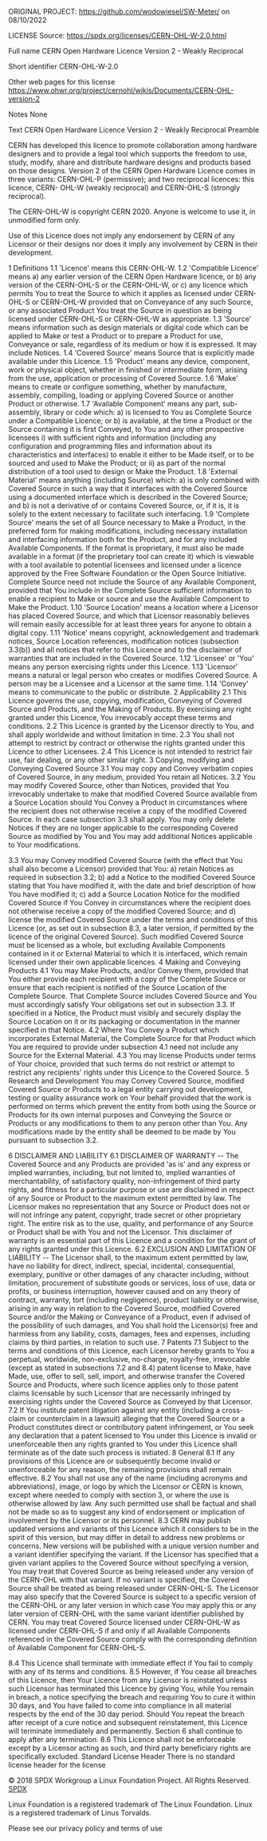 
ORIGINAL PROJECT: https://github.com/wodowiesel/SW-Meter/ on 08/10/2022

LICENSE
Source: https://spdx.org/licenses/CERN-OHL-W-2.0.html

Full name
CERN Open Hardware Licence Version 2 - Weakly Reciprocal

Short identifier
CERN-OHL-W-2.0

Other web pages for this license
https://www.ohwr.org/project/cernohl/wikis/Documents/CERN-OHL-version-2

Notes
None

Text
CERN Open Hardware Licence Version 2 - Weakly Reciprocal
Preamble

CERN has developed this licence to promote collaboration among hardware designers and to provide a legal tool which supports the freedom to use, study, modify, share and distribute hardware designs and products based on those designs. Version 2 of the CERN Open Hardware Licence comes in three variants: CERN-OHL-P (permissive); and two reciprocal licences: this licence, CERN- OHL-W (weakly reciprocal) and CERN-OHL-S (strongly reciprocal).

The CERN-OHL-W is copyright CERN 2020. Anyone is welcome to use it, in unmodified form only.

Use of this Licence does not imply any endorsement by CERN of any Licensor or their designs nor does it imply any involvement by CERN in their development.

1 Definitions
1.1 'Licence' means this CERN-OHL-W.
1.2 'Compatible Licence' means
a) any earlier version of the CERN Open Hardware licence, or
b) any version of the CERN-OHL-S or the CERN-OHL-W, or
c) any licence which permits You to treat the Source to which it applies as licensed under CERN-OHL-S or CERN-OHL-W provided that on Conveyance of any such Source, or any associated Product You treat the Source in question as being licensed under CERN-OHL-S or CERN-OHL-W as appropriate.
1.3 'Source' means information such as design materials or digital code which can be applied to Make or test a Product or to prepare a Product for use, Conveyance or sale, regardless of its medium or how it is expressed. It may include Notices.
1.4 'Covered Source' means Source that is explicitly made available under this Licence.
1.5 'Product' means any device, component, work or physical object, whether in finished or intermediate form, arising from the use, application or processing of Covered Source.
1.6 'Make' means to create or configure something, whether by manufacture, assembly, compiling, loading or applying Covered Source or another Product or otherwise.
1.7 'Available Component' means any part, sub-assembly, library or code which:
a) is licensed to You as Complete Source under a Compatible Licence; or
b) is available, at the time a Product or the Source containing it is first Conveyed, to You and any other prospective licensees
i) with sufficient rights and information (including any configuration and programming files and information about its characteristics and interfaces) to enable it either to be Made itself, or to be sourced and used to Make the Product; or
ii) as part of the normal distribution of a tool used to design or Make the Product.
1.8 'External Material' means anything (including Source) which:
a) is only combined with Covered Source in such a way that it interfaces with the Covered Source using a documented interface which is described in the Covered Source; and
b) is not a derivative of or contains Covered Source, or, if it is, it is solely to the extent necessary to facilitate such interfacing.
1.9 'Complete Source' means the set of all Source necessary to Make a Product, in the preferred form for making modifications, including necessary installation and interfacing information both for the Product, and for any included Available Components. If the format is proprietary, it must also be made available in a format (if the proprietary tool can create it) which is viewable with a tool available to potential licensees and licensed under a licence approved by the Free Software Foundation or the Open Source Initiative. Complete Source need not include the Source of any Available Component, provided that You include in the Complete Source sufficient information to enable a recipient to Make or source and use the Available Component to Make the Product.
1.10 'Source Location' means a location where a Licensor has placed Covered Source, and which that Licensor reasonably believes will remain easily accessible for at least three years for anyone to obtain a digital copy.
1.11 'Notice' means copyright, acknowledgement and trademark notices, Source Location references, modification notices (subsection 3.3(b)) and all notices that refer to this Licence and to the disclaimer of warranties that are included in the Covered Source.
1.12 'Licensee' or 'You' means any person exercising rights under this Licence.
1.13 'Licensor' means a natural or legal person who creates or modifies Covered Source. A person may be a Licensee and a Licensor at the same time.
1.14 'Convey' means to communicate to the public or distribute.
2 Applicability
2.1 This Licence governs the use, copying, modification, Conveying of Covered Source and Products, and the Making of Products. By exercising any right granted under this Licence, You irrevocably accept these terms and conditions.
2.2 This Licence is granted by the Licensor directly to You, and shall apply worldwide and without limitation in time.
2.3 You shall not attempt to restrict by contract or otherwise the rights granted under this Licence to other Licensees.
2.4 This Licence is not intended to restrict fair use, fair dealing, or any other similar right.
3 Copying, modifying and Conveying Covered Source
3.1 You may copy and Convey verbatim copies of Covered Source, in any medium, provided You retain all Notices.
3.2 You may modify Covered Source, other than Notices, provided that You irrevocably undertake to make that modified Covered Source available from a Source Location should You Convey a Product in circumstances where the recipient does not otherwise receive a copy of the modified Covered Source. In each case subsection 3.3 shall apply.
You may only delete Notices if they are no longer applicable to the corresponding Covered Source as modified by You and You may add additional Notices applicable to Your modifications.

3.3 You may Convey modified Covered Source (with the effect that You shall also become a Licensor) provided that You:
a) retain Notices as required in subsection 3.2;
b) add a Notice to the modified Covered Source stating that You have modified it, with the date and brief description of how You have modified it;
c) add a Source Location Notice for the modified Covered Source if You Convey in circumstances where the recipient does not otherwise receive a copy of the modified Covered Source; and
d) license the modified Covered Source under the terms and conditions of this Licence (or, as set out in subsection 8.3, a later version, if permitted by the licence of the original Covered Source). Such modified Covered Source must be licensed as a whole, but excluding Available Components contained in it or External Material to which it is interfaced, which remain licensed under their own applicable licences.
4 Making and Conveying Products
4.1 You may Make Products, and/or Convey them, provided that You either provide each recipient with a copy of the Complete Source or ensure that each recipient is notified of the Source Location of the Complete Source. That Complete Source includes Covered Source and You must accordingly satisfy Your obligations set out in subsection 3.3. If specified in a Notice, the Product must visibly and securely display the Source Location on it or its packaging or documentation in the manner specified in that Notice.
4.2 Where You Convey a Product which incorporates External Material, the Complete Source for that Product which You are required to provide under subsection 4.1 need not include any Source for the External Material.
4.3 You may license Products under terms of Your choice, provided that such terms do not restrict or attempt to restrict any recipients' rights under this Licence to the Covered Source.
5 Research and Development
You may Convey Covered Source, modified Covered Source or Products to a legal entity carrying out development, testing or quality assurance work on Your behalf provided that the work is performed on terms which prevent the entity from both using the Source or Products for its own internal purposes and Conveying the Source or Products or any modifications to them to any person other than You. Any modifications made by the entity shall be deemed to be made by You pursuant to subsection 3.2.

6 DISCLAIMER AND LIABILITY
6.1 DISCLAIMER OF WARRANTY -- The Covered Source and any Products are provided 'as is' and any express or implied warranties, including, but not limited to, implied warranties of merchantability, of satisfactory quality, non-infringement of third party rights, and fitness for a particular purpose or use are disclaimed in respect of any Source or Product to the maximum extent permitted by law. The Licensor makes no representation that any Source or Product does not or will not infringe any patent, copyright, trade secret or other proprietary right. The entire risk as to the use, quality, and performance of any Source or Product shall be with You and not the Licensor. This disclaimer of warranty is an essential part of this Licence and a condition for the grant of any rights granted under this Licence.
6.2 EXCLUSION AND LIMITATION OF LIABILITY -- The Licensor shall, to the maximum extent permitted by law, have no liability for direct, indirect, special, incidental, consequential, exemplary, punitive or other damages of any character including, without limitation, procurement of substitute goods or services, loss of use, data or profits, or business interruption, however caused and on any theory of contract, warranty, tort (including negligence), product liability or otherwise, arising in any way in relation to the Covered Source, modified Covered Source and/or the Making or Conveyance of a Product, even if advised of the possibility of such damages, and You shall hold the Licensor(s) free and harmless from any liability, costs, damages, fees and expenses, including claims by third parties, in relation to such use.
7 Patents
7.1 Subject to the terms and conditions of this Licence, each Licensor hereby grants to You a perpetual, worldwide, non-exclusive, no-charge, royalty-free, irrevocable (except as stated in subsections 7.2 and 8.4) patent license to Make, have Made, use, offer to sell, sell, import, and otherwise transfer the Covered Source and Products, where such licence applies only to those patent claims licensable by such Licensor that are necessarily infringed by exercising rights under the Covered Source as Conveyed by that Licensor.
7.2 If You institute patent litigation against any entity (including a cross-claim or counterclaim in a lawsuit) alleging that the Covered Source or a Product constitutes direct or contributory patent infringement, or You seek any declaration that a patent licensed to You under this Licence is invalid or unenforceable then any rights granted to You under this Licence shall terminate as of the date such process is initiated.
8 General
8.1 If any provisions of this Licence are or subsequently become invalid or unenforceable for any reason, the remaining provisions shall remain effective.
8.2 You shall not use any of the name (including acronyms and abbreviations), image, or logo by which the Licensor or CERN is known, except where needed to comply with section 3, or where the use is otherwise allowed by law. Any such permitted use shall be factual and shall not be made so as to suggest any kind of endorsement or implication of involvement by the Licensor or its personnel.
8.3 CERN may publish updated versions and variants of this Licence which it considers to be in the spirit of this version, but may differ in detail to address new problems or concerns. New versions will be published with a unique version number and a variant identifier specifying the variant. If the Licensor has specified that a given variant applies to the Covered Source without specifying a version, You may treat that Covered Source as being released under any version of the CERN-OHL with that variant. If no variant is specified, the Covered Source shall be treated as being released under CERN-OHL-S. The Licensor may also specify that the Covered Source is subject to a specific version of the CERN-OHL or any later version in which case You may apply this or any later version of CERN-OHL with the same variant identifier published by CERN.
You may treat Covered Source licensed under CERN-OHL-W as licensed under CERN-OHL-S if and only if all Available Components referenced in the Covered Source comply with the corresponding definition of Available Component for CERN-OHL-S.

8.4 This Licence shall terminate with immediate effect if You fail to comply with any of its terms and conditions.
8.5 However, if You cease all breaches of this Licence, then Your Licence from any Licensor is reinstated unless such Licensor has terminated this Licence by giving You, while You remain in breach, a notice specifying the breach and requiring You to cure it within 30 days, and You have failed to come into compliance in all material respects by the end of the 30 day period. Should You repeat the breach after receipt of a cure notice and subsequent reinstatement, this Licence will terminate immediately and permanently. Section 6 shall continue to apply after any termination.
8.6 This Licence shall not be enforceable except by a Licensor acting as such, and third party beneficiary rights are specifically excluded.
Standard License Header
There is no standard license header for the license

© 2018 SPDX Workgroup a Linux Foundation Project. All Rights Reserved. 
[SPDX](https://spdx.org/licenses/CERN-OHL-W-2.0.html)

Linux Foundation is a registered trademark of The Linux Foundation. Linux is a registered trademark of Linus Torvalds.

Please see our privacy policy and terms of use
